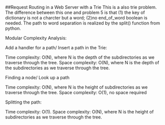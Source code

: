 ##Request Routing in a Web Server with a Trie
This is a also trie problem. The difference between this one and problem 5 is that (1) the key of dictionary is not a charcter but a word; (2)no end_of_word boolean is needed. The path to word separation is realized by the split() function from python. 

Modular Complexity Analysis:

Add a handler for a path/ Insert a path in the Trie:

Time complexity: O(N), where N is the depth of the subdirectories as we traverse through the tree.
Space complexity: O(N), where N is the depth of the subdirectories as we traverse through the tree.

Finding a node/ Look up a path

Time complexity: O(N), where N is the height of subdirectories as we traverse through the tree.
Space complexity: O(1), no space required

Splitting the path:

Time complexity: O(1).
Space complexity: O(N),  where N is the height of subdirectories as we traverse through the tree.